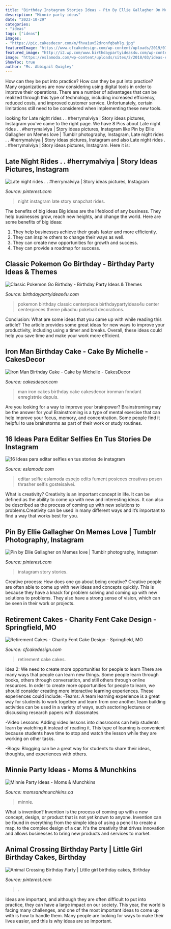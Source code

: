 ```yaml
---
title: "Birthday Instagram Stories Ideas - Pin By Ellie Gallagher On Memes Love"
description: "Minnie party ideas"
date: "2023-10-29"
categories:
- "ideas"
tags: ["ideas"]
images:
- "https://pic.cakesdecor.com/m/fhvaiuv52dronfqbahlg.jpg"
featuredImage: "https://www.cfcakedesign.com/wp-content/uploads/2019/07/18-2501-elementor_library/CharityFentSpecialEventCakes_0003-683x1024.jpg"
featured_image: "http://i2.wp.com/www.birthdaypartyideas4u.com/wp-content/uploads/2017/06/Classic-Pokemon-Go-Birthday-Pokeball-Centerpiece-600x800.jpg?resize=570%2C760"
image: "https://eslamoda.com/wp-content/uploads/sites/2/2018/03/ideas-editar-fotos-snapchat.jpg"
ShowToc: true
author: "Ms. Abbigail Quigley"
---
```



How can they be put into practice?
How can they be put into practice? Many organizations are now considering using digital tools in order to improve their operations.  There are a number of advantages that can be realized through this type of technology, including increased efficiency, reduced costs, and improved customer service. Unfortunately, certain limitations still need to be considered when implementing these new tools.

	

		
looking for Late night rides . . #herrymalviya | Story ideas pictures, Instagram you've came to the right page. We have 8 Pics about Late night rides . . #herrymalviya | Story ideas pictures, Instagram like Pin by Ellie Gallagher on Memes love | Tumblr photography, Instagram, Late night rides . . #herrymalviya | Story ideas pictures, Instagram and also Late night rides . . #herrymalviya | Story ideas pictures, Instagram. Here it is:
		
    
## Late Night Rides . . #herrymalviya | Story Ideas Pictures, Instagram

<img loading=lazy src="https://i.pinimg.com/736x/bb/3a/f2/bb3af214d2a4cddfca1f8c717b734444.jpg" onerror="this.onerror=null;this.src='https://tse3.mm.bing.net/th?id=OIP.lC3MyJaLKgMISatl6fGnXgHaMb&amp;pid=15.1';" alt="Late night rides . . #herrymalviya | Story ideas pictures, Instagram">

_Source: pinterest.com_

>night instagram late story snapchat rides. 

	

The benefits of big ideas
Big ideas are the lifeblood of any business. They help businesses grow, reach new heights, and change the world. Here are some benefits of big ideas:
1. They help businesses achieve their goals faster and more efficiently.
2. They can inspire others to change their ways as well.
3. They can create new opportunities for growth and success.
4. They can provide a roadmap for success.

    
## Classic Pokemon Go Birthday - Birthday Party Ideas &amp; Themes

<img loading=lazy src="http://i2.wp.com/www.birthdaypartyideas4u.com/wp-content/uploads/2017/06/Classic-Pokemon-Go-Birthday-Pokeball-Centerpiece-600x800.jpg?resize=570%2C760" onerror="this.onerror=null;this.src='https://tse4.mm.bing.net/th?id=OIP.JonXDWFNy37XqMm8UJP5HgHaJ4&amp;pid=15.1';" alt="Classic Pokemon Go Birthday - Birthday Party Ideas &amp; Themes">

_Source: birthdaypartyideas4u.com_

>pokemon birthday classic centerpiece birthdaypartyideas4u center centerpieces theme pikachu pokeball decorations. 

	

Conclusion: What are some ideas that you came up with while reading this article?
The article provides some great ideas for new ways to improve your productivity, including using a timer and breaks. Overall, these ideas could help you save time and make your work more efficient.

    
## Iron Man Birthday Cake - Cake By Michelle - CakesDecor

<img loading=lazy src="https://pic.cakesdecor.com/m/fhvaiuv52dronfqbahlg.jpg" onerror="this.onerror=null;this.src='https://tse1.mm.bing.net/th?id=OIP.Rm4tY0etEe-suEekPmEmJAHaLG&amp;pid=15.1';" alt="Iron Man Birthday Cake - Cake by Michelle - CakesDecor">

_Source: cakesdecor.com_

>man iron cakes birthday cake cakesdecor ironman fondant enregistrée depuis. 

	

Are you looking for a way to improve your brainpower? Brainstroming may be the answer for you! Brainstroming is a type of mental exercise that can help improve your focus, memory, and concentration. Some people find it helpful to use brainstorms as part of their work or study routines.

    
## 16 Ideas Para Editar Selfies En Tus Stories De Instagram

<img loading=lazy src="https://eslamoda.com/wp-content/uploads/sites/2/2018/03/ideas-editar-fotos-snapchat.jpg" onerror="this.onerror=null;this.src='https://tse4.mm.bing.net/th?id=OIP.5uQ6zlx1h0jfERCe98JpngHaJ4&amp;pid=15.1';" alt="16 Ideas para editar selfies en tus stories de instagram">

_Source: eslamoda.com_

>editar selfie eslamoda espejo edits fument posicoes creativas posen thrasher selfis gosteisalvei. 

	

What is creativity?
Creativity is an important concept in life. It can be defined as the ability to come up with new and interesting ideas. It can also be described as the process of coming up with new solutions to problems.Creativity can be used in many different ways and it’s important to find a way that works best for you.

    
## Pin By Ellie Gallagher On Memes Love | Tumblr Photography, Instagram

<img loading=lazy src="https://i.pinimg.com/736x/72/7b/0a/727b0a6c70d2be85ed97a88e7c39fa1e.jpg" onerror="this.onerror=null;this.src='https://tse3.mm.bing.net/th?id=OIP.2Dtyr4h2zCgAgvJ-NRIJjgHaNK&amp;pid=15.1';" alt="Pin by Ellie Gallagher on Memes love | Tumblr photography, Instagram">

_Source: pinterest.com_

>instagram story stories. 

	

Creative process: How does one go about being creative?
Creative people are often able to come up with new ideas and concepts quickly. This is because they have a knack for problem solving and coming up with new solutions to problems. They also have a strong sense of vision, which can be seen in their work or projects.

    
## Retirement Cakes - Charity Fent Cake Design - Springfield, MO

<img loading=lazy src="https://www.cfcakedesign.com/wp-content/uploads/2019/07/18-2501-elementor_library/CharityFentSpecialEventCakes_0003-683x1024.jpg" onerror="this.onerror=null;this.src='https://tse2.mm.bing.net/th?id=OIP.rvHMF6Jd8zjlMlF50P3n9gHaLG&amp;pid=15.1';" alt="Retirement Cakes - Charity Fent Cake Design - Springfield, MO">

_Source: cfcakedesign.com_

>retirement cake cakes. 

	

Idea 2: We need to create more opportunities for people to learn
There are many ways that people can learn new things. Some people learn through books, others through conversation, and still others through online resources. In order to create more opportunities for people to learn, we should consider creating more interactive learning experiences. These experiences could include:
-Teams: A team learning experience is a great way for students to work together and learn from one another.Team building activities can be used in a variety of ways, such asctoring lectures or discussing research papers with classmates.

-Video Lessons: Adding video lessons into classrooms can help students learn by watching it instead of reading it. This type of learning is convenient because students have time to stop and watch the lesson while they are working on other tasks.

-Blogs: Blogging can be a great way for students to share their ideas, thoughts, and experiences with others.

    
## Minnie Party Ideas - Moms &amp; Munchkins

<img loading=lazy src="https://www.momsandmunchkins.ca/wp-content/uploads/2015/07/minnie-mouse-party-table-4-m.jpg" onerror="this.onerror=null;this.src='https://tse4.mm.bing.net/th?id=OIP.XJRVIyIgveaxvMKBR-WcRwHaLH&amp;pid=15.1';" alt="Minnie Party Ideas - Moms &amp; Munchkins">

_Source: momsandmunchkins.ca_

>minnie. 

	

What is invention?
Invention is the process of coming up with a new concept, design, or product that is not yet known to anyone. Invention can be found in everything from the simple idea of using a pencil to create a map, to the complex design of a car. It's the creativity that drives innovation and allows businesses to bring new products and services to market.

    
## Animal Crossing Birthday Party | Little Girl Birthday Cakes, Birthday

<img loading=lazy src="https://i.pinimg.com/736x/d1/ab/7c/d1ab7c72ea69c3c0b50bbf6eb4f83f94.jpg" onerror="this.onerror=null;this.src='https://tse4.mm.bing.net/th?id=OIP.DdsvGyI6AiOKcOfLaLtkHAHaJ3&amp;pid=15.1';" alt="Animal Crossing Birthday Party | Little girl birthday cakes, Birthday">

_Source: pinterest.com_

>. 

	

Ideas are important, and although they are often difficult to put into practice, they can have a large impact on our society. This year, the world is facing many challenges, and one of the most important ideas to come up with is how to handle them. Many people are looking for ways to make their lives easier, and this is why ideas are so important.

